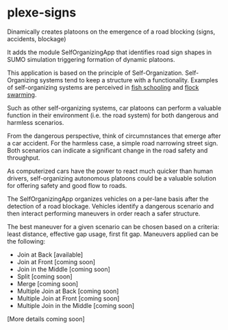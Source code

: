 # plexe-signs
Dinamically creates platoons on the emergence of a road blocking (signs, accidents, blockage)

It adds the module SelfOrganizingApp that identifies road sign shapes in SUMO simulation triggering formation of dynamic platoons.

This application is based on the principle of Self-Organization. Self-Organizing systems tend to keep a structure with a functionality. Examples of self-organizing systems are perceived in [fish schooling](https://en.wikipedia.org/wiki/Shoaling_and_schooling) and [flock swarming](https://en.wikipedia.org/wiki/Swarm_behaviour).

Such as other self-organizing systems, car platoons can perform a valuable function in their environment (i.e. the road system) for both dangerous and harmless scenarios. 

From the dangerous perspective, think of circumnstances that emerge after a car accident. For the harmless case, a simple road narrowing street sign. Both scenarios can indicate a significant change in the road safety and throughput. 

As computerized cars have the power to react much quicker than human drivers, self-organizing autonomous platoons could be a valuable solution for offering safety and good flow to roads.

The SelfOrganizingApp organizes vehicles on a per-lane basis after the detection of a road blockage. Vehicles identify a dangerous scenario and then interact performing maneuvers in order reach a safer structure.

The best maneuver for a given scenario can be chosen based on a criteria: least distance, effective gap usage, first fit gap. Maneuvers applied can be the following:

- Join at Back [available]
- Join at Front [coming soon]
- Join in the Middle [coming soon]
- Split [coming soon]
- Merge [coming soon]
- Multiple Join at Back [coming soon]
- Multiple Join at Front [coming soon]
- Multiple Join in the Middle [coming soon]

[More details coming soon]
